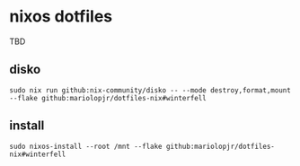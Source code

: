# nixos dotfiles
TBD

## disko

```
sudo nix run github:nix-community/disko -- --mode destroy,format,mount --flake github:mariolopjr/dotfiles-nix#winterfell
```

## install
```
sudo nixos-install --root /mnt --flake github:mariolopjr/dotfiles-nix#winterfell
```


